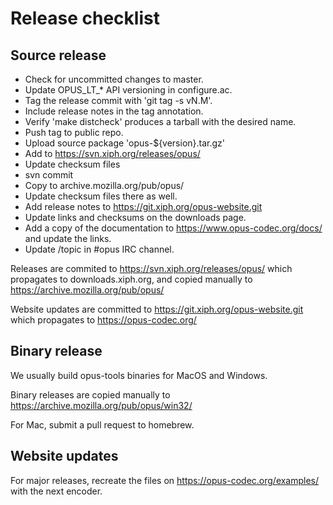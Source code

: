 # Release checklist

## Source release

- Check for uncommitted changes to master.
- Update OPUS_LT_* API versioning in configure.ac.
- Tag the release commit with 'git tag -s vN.M'.
 - Include release notes in the tag annotation.
- Verify 'make distcheck' produces a tarball with
  the desired name.
- Push tag to public repo.
- Upload source package 'opus-${version}.tar.gz'
 - Add to https://svn.xiph.org/releases/opus/
 - Update checksum files
 - svn commit
 - Copy to archive.mozilla.org/pub/opus/
 - Update checksum files there as well.
- Add release notes to https://git.xiph.org/opus-website.git
- Update links and checksums on the downloads page.
- Add a copy of the documentation to <https://www.opus-codec.org/docs/>
  and update the links.
- Update /topic in #opus IRC channel.

Releases are commited to https://svn.xiph.org/releases/opus/
which propagates to downloads.xiph.org, and copied manually
to https://archive.mozilla.org/pub/opus/

Website updates are committed to https://git.xiph.org/opus-website.git
which propagates to https://opus-codec.org/

## Binary release

We usually build opus-tools binaries for MacOS and Windows.

Binary releases are copied manually to
https://archive.mozilla.org/pub/opus/win32/

For Mac, submit a pull request to homebrew.

## Website updates

For major releases, recreate the files on https://opus-codec.org/examples/
with the next encoder.
